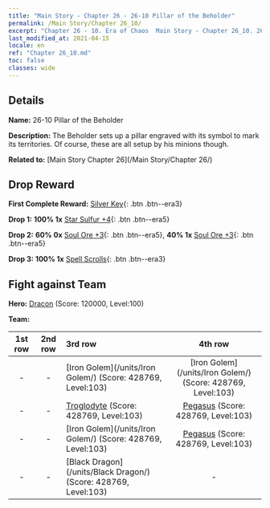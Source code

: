 ```yaml
---
title: "Main Story - Chapter 26 - 26-10 Pillar of the Beholder"
permalink: /Main Story/Chapter 26_10/
excerpt: "Chapter 26 - 10. Era of Chaos  Main Story - Chapter 26_10. 26-10 Pillar of the Beholder"
last_modified_at: 2021-04-15
locale: en
ref: "Chapter 26_10.md"
toc: false
classes: wide
---
```


## Details

 **Name:** 26-10 Pillar of the Beholder

 **Description:** The Beholder sets up a pillar engraved with its symbol to mark its territories. Of course, these are all setup by his minions though.

 **Related to:** [Main Story Chapter 26](/Main Story/Chapter 26/)

## Drop Reward

 **First Complete Reward:** [Silver Key](/Items/con_693/){: .btn .btn--era3}

 **Drop 1:** **100% 1x** [Star Sulfur +4](/Items/mat_92/){: .btn .btn--era5}

 **Drop 2:** **60% 0x** [Soul Ore +3](/Items/mat_82/){: .btn .btn--era5}, **40% 1x** [Soul Ore +3](/Items/mat_82/){: .btn .btn--era5}

 **Drop 3:** **100% 1x** [Spell Scrolls](/Items/con_694/){: .btn .btn--era3}


## Fight against Team
 **Hero:** [Dracon](/heroes/Dracon/) (Score: 120000, Level:100)

 **Team:**


  | 1st row | 2nd row | 3rd row | 4th row |
  |:----:|:----:|:----|:----:|
  | - | - | [Iron Golem](/units/Iron Golem/) (Score: 428769, Level:103)  | [Iron Golem](/units/Iron Golem/) (Score: 428769, Level:103)  |
  | - | - | [Troglodyte](/units/Troglodyte/) (Score: 428769, Level:103)  | [Pegasus](/units/Pegasus/) (Score: 428769, Level:103)  |
  | - | - | [Iron Golem](/units/Iron Golem/) (Score: 428769, Level:103)  | [Pegasus](/units/Pegasus/) (Score: 428769, Level:103)  |
  | - | - | [Black Dragon](/units/Black Dragon/) (Score: 428769, Level:103)  | - |


